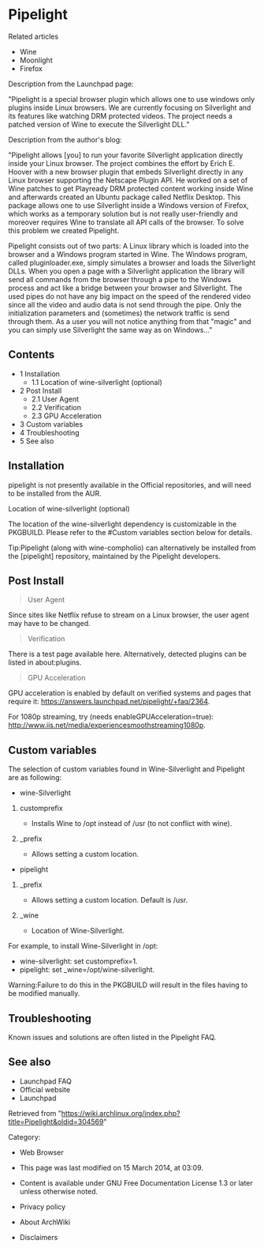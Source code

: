 Pipelight
=========

Related articles

-   Wine
-   Moonlight
-   Firefox

Description from the Launchpad page:

"Pipelight is a special browser plugin which allows one to use windows
only plugins inside Linux browsers. We are currently focusing on
Silverlight and its features like watching DRM protected videos. The
project needs a patched version of Wine to execute the Silverlight DLL."

Description from the author's blog:

"Pipelight allows [you] to run your favorite Silverlight application
directly inside your Linux browser. The project combines the effort by
Erich E. Hoover with a new browser plugin that embeds Silverlight
directly in any Linux browser supporting the Netscape Plugin API. He
worked on a set of Wine patches to get Playready DRM protected content
working inside Wine and afterwards created an Ubuntu package called
Netflix Desktop. This package allows one to use Silverlight inside a
Windows version of Firefox, which works as a temporary solution but is
not really user-friendly and moreover requires Wine to translate all API
calls of the browser. To solve this problem we created Pipelight.

Pipelight consists out of two parts: A Linux library which is loaded
into the browser and a Windows program started in Wine. The Windows
program, called pluginloader.exe, simply simulates a browser and loads
the Silverlight DLLs. When you open a page with a Silverlight
application the library will send all commands from the browser through
a pipe to the Windows process and act like a bridge between your browser
and Silverlight. The used pipes do not have any big impact on the speed
of the rendered video since all the video and audio data is not send
through the pipe. Only the initialization parameters and (sometimes) the
network traffic is send through them. As a user you will not notice
anything from that "magic" and you can simply use Silverlight the same
way as on Windows..."

Contents
--------

-   1 Installation
    -   1.1 Location of wine-silverlight (optional)
-   2 Post Install
    -   2.1 User Agent
    -   2.2 Verification
    -   2.3 GPU Acceleration
-   3 Custom variables
-   4 Troubleshooting
-   5 See also

Installation
------------

pipelight is not presently available in the Official repositories, and
will need to be installed from the AUR.

Location of wine-silverlight (optional)

The location of the wine-silverlight dependency is customizable in the
PKGBUILD. Please refer to the #Custom variables section below for
details.

Tip:Pipelight (along with wine-compholio) can alternatively be installed
from the [pipelight] repository, maintained by the Pipelight developers.

Post Install
------------

> User Agent

Since sites like Netflix refuse to stream on a Linux browser, the user
agent may have to be changed.

> Verification

There is a test page available here. Alternatively, detected plugins can
be listed in about:plugins.

> GPU Acceleration

GPU acceleration is enabled by default on verified systems and pages
that require it: https://answers.launchpad.net/pipelight/+faq/2364.

For 1080p streaming, try (needs enableGPUAcceleration=true):
http://www.iis.net/media/experiencesmoothstreaming1080p.

Custom variables
----------------

The selection of custom variables found in Wine-Silverlight and
Pipelight are as following:

-   wine-Silverlight

1.  customprefix
    -   Installs Wine to /opt instead of /usr (to not conflict with
        wine).

2.  _prefix
    -   Allows setting a custom location.

-   pipelight

1.  _prefix
    -   Allows setting a custom location. Default is /usr.

2.  _wine
    -   Location of Wine-Silverlight.

For example, to install Wine-Silverlight in /opt:

-   wine-silverlight: set customprefix=1.
-   pipelight: set _wine=/opt/wine-silverlight.

Warning:Failure to do this in the PKGBUILD will result in the files
having to be modified manually.

Troubleshooting
---------------

Known issues and solutions are often listed in the Pipelight FAQ.

See also
--------

-   Launchpad FAQ
-   Official website
-   Launchpad

Retrieved from
"https://wiki.archlinux.org/index.php?title=Pipelight&oldid=304569"

Category:

-   Web Browser

-   This page was last modified on 15 March 2014, at 03:09.
-   Content is available under GNU Free Documentation License 1.3 or
    later unless otherwise noted.
-   Privacy policy
-   About ArchWiki
-   Disclaimers
